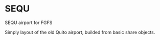 # SEQU
SEQU airport for FGFS

Simply layout of the old Quito airport, builded from basic share objects.
